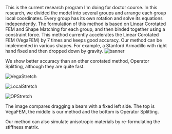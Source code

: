 This is the current research program I'm doing for doctor course. In this research, we divided the model into several groups and arrange each group local coordinates. Every group has its own rotation and solve its equations independently.
The formulation of this method is based on Linear Corotated FEM and Shape Matching for each group, and then binded together using a constraint force.
This method currently accelerates the Linear Corotated FEM (VegaFEM) by 7 times and keeps good accuracy. Our method can be implemented in various shapes.
For example, a Stanford Armadillo with right hand fixed and then dropped down by gravity.
![banner](https://github.com/MagnoliaKKK/tetfemcpp/assets/62364444/71263d49-657b-4ecb-ae39-48f4e41389c3)

We show better accuracy than an other corotated method, Operator Splitting, although they are quite fast.

![VegaStretch](https://github.com/MagnoliaKKK/tetfemcpp/assets/62364444/d7e5ac2a-74e7-4696-9f89-27745b069ecf)

![LocalStretch](https://github.com/MagnoliaKKK/tetfemcpp/assets/62364444/03cf29e7-0547-49bf-8637-0e848ff6f197)

![OPStretch](https://github.com/MagnoliaKKK/tetfemcpp/assets/62364444/14a8c8bb-f665-46d3-b879-c06e3609b5c6)



The image compares dragging a beam with a fixed left side. The top is VegaFEM, the middle is our method and the bottom is Operator Splitting.

Our method can also simulate anisotropic materials by re-formulating the stiffness matrix.
